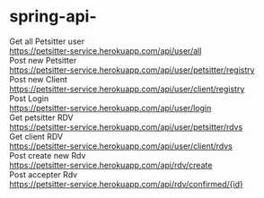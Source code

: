 # spring-api-
Get all Petsitter user<br>
https://petsitter-service.herokuapp.com/api/user/all <br>
Post new Petsitter <br>
https://petsitter-service.herokuapp.com/api/user/petsitter/registry <br>
Post new Client <br>
https://petsitter-service.herokuapp.com/api/user/client/registry <br>
Post Login <br>
https://petsitter-service.herokuapp.com/api/user/login <br>
Get petsitter RDV <br>
https://petsitter-service.herokuapp.com/api/user/petsitter/rdvs <br>
Get client RDV <br>
https://petsitter-service.herokuapp.com/api/user/client/rdvs <br>
Post create new Rdv <br>
https://petsitter-service.herokuapp.com/api/rdv/create <br>
Post accepter Rdv  <br>
https://petsitter-service.herokuapp.com/api/rdv/confirmed/{id} <br>
